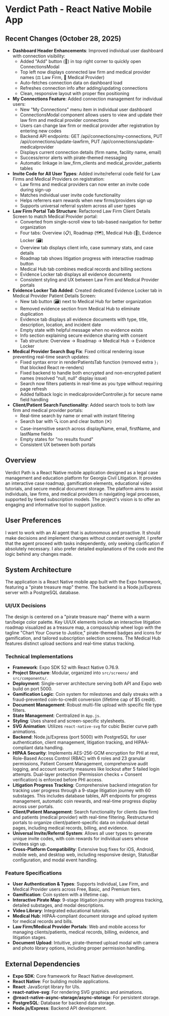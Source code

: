 # Verdict Path - React Native Mobile App

## Recent Changes (October 28, 2025)
- **Dashboard Header Enhancements**: Improved individual user dashboard with connection visibility:
  - Added "Add" button (🔗) in top right corner to quickly open ConnectionsModal
  - Top left now displays connected law firm and medical provider names (⚖️ Law Firm, 🏥 Medical Provider)
  - Auto-fetches connection data on dashboard load
  - Refreshes connection info after adding/updating connections
  - Clean, responsive layout with proper flex positioning
- **My Connections Feature**: Added connection management for individual users:
  - New "My Connections" menu item in individual user dashboard
  - ConnectionsModal component allows users to view and update their law firm and medical provider connections
  - Users can change law firm or medical provider after registration by entering new codes
  - Backend API endpoints: GET /api/connections/my-connections, PUT /api/connections/update-lawfirm, PUT /api/connections/update-medicalprovider
  - Displays current connection details (firm name, facility name, email)
  - Success/error alerts with pirate-themed messaging
  - Automatic linkage in law_firm_clients and medical_provider_patients tables
- **Invite Code for All User Types**: Added invite/referral code field for Law Firms and Medical Providers on registration:
  - Law firms and medical providers can now enter an invite code during sign-up
  - Matches individual user invite code functionality
  - Helps referrers earn rewards when new firms/providers sign up
  - Supports universal referral system across all user types
- **Law Firm Portal Tab Structure**: Refactored Law Firm Client Details Screen to match Medical Provider portal:
  - Converted from single-scroll view to tab-based navigation for better organization
  - Four tabs: Overview (📋), Roadmap (🗺️), Medical Hub (🏥), Evidence Locker (🗃️)
  - Overview tab displays client info, case summary stats, and case details
  - Roadmap tab shows litigation progress with interactive roadmap button
  - Medical Hub tab combines medical records and billing sections
  - Evidence Locker tab displays all evidence documents
  - Consistent styling and UX between Law Firm and Medical Provider portals
- **Evidence Locker Tab Added**: Created dedicated Evidence Locker tab in Medical Provider Patient Details Screen:
  - New tab button (🗃️) next to Medical Hub for better organization
  - Removed evidence section from Medical Hub to eliminate duplication
  - Evidence tab displays all evidence documents with type, title, description, location, and incident date
  - Empty state with helpful message when no evidence exists
  - Info section explaining secure evidence sharing with consent
  - Tab structure: Overview → Roadmap → Medical Hub → Evidence Locker
- **Medical Provider Search Bug Fix**: Fixed critical rendering issue preventing real-time search updates:
  - Fixed syntax error in renderPatientsTab function (removed extra `};` that blocked React re-renders)
  - Fixed backend to handle both encrypted and non-encrypted patient names (resolved "null, null" display issue)
  - Search now filters patients in real-time as you type without requiring page refresh
  - Added fallback logic in medicalproviderController.js for secure name field handling
- **Client/Patient Search Functionality**: Added search tools to both law firm and medical provider portals:
  - Real-time search by name or email with instant filtering
  - Search bar with 🔍 icon and clear button (✕)
  - Case-insensitive search across displayName, email, firstName, and lastName fields
  - Empty states for "no results found"
  - Consistent UX between both portals

## Overview
Verdict Path is a React Native mobile application designed as a legal case management and education platform for Georgia Civil Litigation. It provides an interactive case roadmap, gamification elements, educational video tutorials, and secure medical document storage. The platform aims to assist individuals, law firms, and medical providers in navigating legal processes, supported by tiered subscription models. The project's vision is to offer an engaging and informative tool to support justice.

## User Preferences
I want to work with an AI agent that is autonomous and proactive. It should make decisions and implement changes without constant oversight. I prefer that the agent proceed with tasks independently, only seeking clarification if absolutely necessary. I also prefer detailed explanations of the code and the logic behind any changes made.

## System Architecture
The application is a React Native mobile app built with the Expo framework, featuring a "pirate treasure map" theme. The backend is a Node.js/Express server with a PostgreSQL database.

### UI/UX Decisions
The design is centered on a "pirate treasure map" theme with a warm tan/beige color palette. Key UI/UX elements include an interactive litigation roadmap visualized as a treasure map, a compass/ship wheel logo with the tagline "Chart Your Course to Justice," pirate-themed badges and icons for gamification, and tailored subscription selection screens. The Medical Hub features distinct upload sections and real-time status tracking.

### Technical Implementations
- **Framework**: Expo SDK 52 with React Native 0.76.9.
- **Project Structure**: Modular, organized into `src/screens/` and `src/components/`.
- **Deployment**: Single-server architecture serving both API and Expo web build on port 5000.
- **Gamification Logic**: Coin system for milestones and daily streaks with a fraud-prevented coin-to-credit conversion (lifetime cap of $5 credit).
- **Document Management**: Robust multi-file upload with specific file type filters.
- **State Management**: Centralized in `App.js`.
- **Styling**: Uses shared and screen-specific stylesheets.
- **SVG Animation**: Utilizes `react-native-svg` for cubic Bezier curve path animations.
- **Backend**: Node.js/Express (port 5000) with PostgreSQL for user authentication, client management, litigation tracking, and HIPAA-compliant data handling.
- **HIPAA Security**: Implements AES-256-GCM encryption for PHI at rest, Role-Based Access Control (RBAC) with 6 roles and 23 granular permissions, Patient Consent Management, comprehensive audit logging, and account security measures like lockout after 5 failed login attempts. Dual-layer protection (Permission checks + Consent verification) is enforced before PHI access.
- **Litigation Progress Tracking**: Comprehensive backend integration for tracking user progress through a 9-stage litigation journey with 60 substages. This includes database tables, API endpoints for progress management, automatic coin rewards, and real-time progress display across user portals.
- **Client/Patient Management**: Search functionality for clients (law firm) and patients (medical provider) with real-time filtering. Restructured portals to organize client/patient-specific data on individual detail pages, including medical records, billing, and evidence.
- **Universal Invite/Referral System**: Allows all user types to generate unique invite codes, with coin rewards for individual users whose invitees sign up.
- **Cross-Platform Compatibility**: Extensive bug fixes for iOS, Android, mobile web, and desktop web, including responsive design, StatusBar configuration, and modal event handling.

### Feature Specifications
- **User Authentication & Types**: Supports Individual, Law Firm, and Medical Provider users across Free, Basic, and Premium tiers.
- **Gamification**: Coin system with a lifetime cap.
- **Interactive Pirate Map**: 9-stage litigation journey with progress tracking, detailed substages, and modal descriptions.
- **Video Library**: Integrated educational tutorials.
- **Medical Hub**: HIPAA-compliant document storage and upload system for medical records and bills.
- **Law Firm/Medical Provider Portals**: Web and mobile access for managing clients/patients, medical records, billing, evidence, and litigation stages.
- **Document Upload**: Intuitive, pirate-themed upload modal with camera and photo library options, including proper permission handling.

## External Dependencies
- **Expo SDK**: Core framework for React Native development.
- **React Native**: For building mobile applications.
- **React**: JavaScript library for UIs.
- **react-native-svg**: For rendering SVG graphics and animations.
- **@react-native-async-storage/async-storage**: For persistent storage.
- **PostgreSQL**: Database for backend data storage.
- **Node.js/Express**: Backend API development.